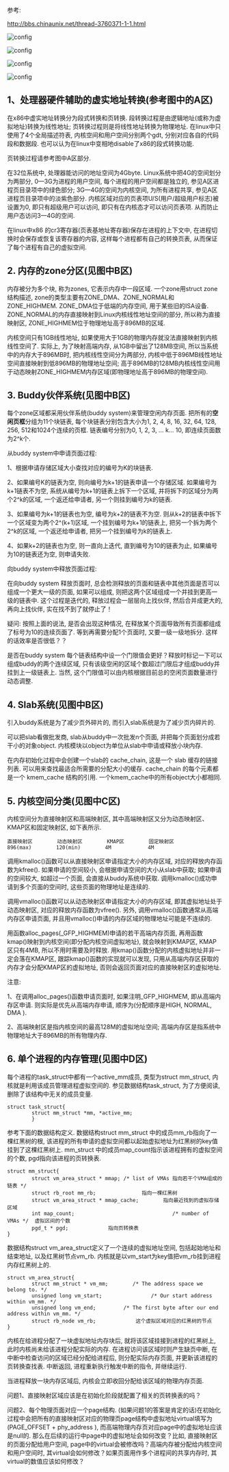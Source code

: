 参考: 

http://bbs.chinaunix.net/thread-3760371-1-1.html

![config](images/mm1.gif)

![config](images/mm2.gif)

![config](images/mm3.gif)

![config](images/mm4.gif)

## 1、处理器硬件辅助的虚实地址转换(参考图中的A区)

在x86中虚实地址转换分为段式转换和页转换. 段转换过程是由逻辑地址(或称为虚拟地址)转换为线性地址; 页转换过程则是将线性地址转换为物理地址. 在linux中只使用了4个全局描述符表, 内核空间和用户空间分别两个gdt, 分别对应各自的代码段和数据段. 也可以认为在linux中变相地disable了x86的段式转换功能. 

页转换过程请参考图中A区部分. 

在32位系统中, 处理器能访问的地址空间为4Gbyte. Linux系统中把4G的空间划分为两部分, 0—3G为进程的用户空间, 每个进程的用户空间都是独立的, 参见A区进程页目录项中的绿色部分; 3G—4G的空间为内核空间, 为所有进程共享, 参见A区进程页目录项中的淡紫色部分. 内核区域对应的页表项U/S(用户/超级用户标志)被设置为0, 即只有超级用户可以访问, 即只有在内核态才可以访问页表项. 从而防止用户态访问3—4G的空间. 

在linux中x86 的cr3寄存器(页表基地址寄存器)保存在进程的上下文中, 在进程切换时会保存或恢复该寄存器的内容, 这样每个进程都有自己的转换页表, 从而保证了每个进程有自己的虚拟空间. 

## 2. 内存的zone分区(见图中B区)

内存被分为多个块, 称为zones, 它表示内存中一段区域. 一个zone用struct zone结构描述, zone的类型主要有ZONE\_DMA、ZONE\_NORMAL和ZONE\_HIGHMEM. ZONE\_DMA位于低端的内存空间, 用于某些旧的ISA设备. ZONE\_NORMAL的内存直接映射到Linux内核线性地址空间的部分, 所以称为直接映射区, ZONE\_HIGHMEM位于物理地址高于896MB的区域. 

内核空间只有1GB线性地址, 如果使用大于1GB的物理内存就没法直接映射到内核线性空间了. 实际上, 为了映射高端内存, 从1GB中留出了128MB空间, 所以当系统中的内存大于896MB时, 把内核线性空间分为两部分, 内核中低于896MB线性地址空间直接映射到低896MB的物理地址空间; 高于896MB的128MB内核线性空间用于动态映射ZONE\_HIGHMEM内存区域(即物理地址高于896MB的物理空间). 

## 3. Buddy伙伴系统(见图中B区)

每个zone区域都采用伙伴系统(buddy system)来管理空闲内存页面. 把所有的**空闲页框**分组为11个块链表, 每个块链表分别包含大小为1, 2, 4, 8, 16, 32, 64, 128, 256, 512和1024个连续的页框. 链表编号分别为0, 1, 2, 3, … k… 10, 即连续页面数为2\^k个. 

从buddy system中申请页面过程: 

1、根据申请存储区域大小查找对应的编号为K的块链表. 

2、如果编号K的链表为空, 则向编号为k+1的链表申请一个存储区域. 如果编号为k+1链表不为空, 系统从编号为k+1的链表上拆下一个区域, 并将拆下的区域分为两个2^k的区域, 一个返还给申请者, 另一个则挂到编号为k的链表. 

3、如果编号为k+1的链表也为空, 编号为k+2的链表不为空. 则从k+2的链表中拆下一个区域变为两个2^(k+1)区域, 一个挂到编号为k+1的链表上, 把另一个拆为两个2^k的区域, 一个返还给申请者, 把另一个挂到编号为k的链表上. 

4、如果k+2的链表也为空, 则一直向上迭代, 直到编号为10的链表为止, 如果编号为10的链表还为空, 则申请失败. 

向buddy system中释放页面过程: 

在向buddy system 释放页面时, 总会检测释放的页面和链表中其他页面是否可以组成一个更大一级的页面, 如果可以组成, 则把这两个区域组成一个并挂到更高一级的链表中. 这个过程是迭代的, 释放过程会一层层向上找伙伴, 然后合并成更大的, 再向上找伙伴, 实在找不到了就停止了！

疑问: 按照上面的说法, 是否会出现这种情况, 在释放某个页面导致所有页面都组成了标号为10的连续页面了. 等到再需要分配1个页面时, 又要一级一级地拆分. 这样的话效率是否很低？？

是否在buddy system 每个链表结构中设一个门限值会更好？释放时标记一下可以组成buddy的两个连续区域, 只有该级空闲的区域个数超过门限后才组成buddy并挂到上一级链表上. 当然, 这个门限值可以由内核根据目前总的空闲页面数量进行动态调整. 

## 4. Slab系统(见图中B区)

引入buddy系统是为了减少页外碎片的, 而引入slab系统是为了减少页内碎片的. 

可以把slab看做批发商, slab从buddy中一次批发n个页面, 并把每个页面划分成若干小的对象object. 内核模块以object为单位从slab中申请或释放小块内存. 

在内存初始化过程中会创建一个slab的 cache\_chain, 这是一个 slab 缓存的链接列表. 可以用来查找最适合所需要的分配大小的缓存. cache\_chain 的每个元素都是一个 kmem\_cache 结构的引用. 一个kmem\_cache中的所有object大小都相同. 

## 5. 内核空间分类(见图中C区)

内核空间分为直接映射区和高端映射区, 其中高端映射区又分为动态映射区、KMAP区和固定映射区, 如下表所示. 

```
直接映射区        动态映射区        KMAP区        固定映射区
896(max)        120(min)        4M            4M
```

调用kmalloc()函数可以从直接映射区申请指定大小的内存区域, 对应的释放内存函数为kfree(). 如果申请的空间较小, 会根据申请空间的大小从slab中获取; 如果申请的空间较大, 如超过一个页面, 会直接从buddy系统中获取. 调用kmalloc()成功申请到多个页面的空间时, 这些页面的物理地址是连续的. 

调用vmalloc()函数可以从动态映射区申请指定大小的内存区域, 即其虚拟地址处于动态映射区, 对应的释放内存函数为vfree(). 另外, 调用vmalloc()函数通常从高端内存区申请页面, 并且用vmalloc()申请的内存区域的物理地址可能是不连续的. 

用函数alloc\_pages(\_GFP_HIGHMEM)申请的若干高端内存页面, 再用函数kmap()映射到内核空间(即分配内核空间虚拟地址), 就会映射到KMAP区, KMAP区只有4MB, 所以不用时需要及时释放. 用kmap()函数分配的内核虚拟地址并非一定会落在KMAP区, 跟踪kmap()函数的实现就可以发现, 只用从高端内存区获取的内存才会分配KMAP区的虚拟地址, 否则会返回页面对应的直接映射区的虚拟地址. 

注意: 

1、在调用alloc\_pages()函数申请页面时, 如果注明\_GFP\_HIGHMEM, 即从高端内存区申请. 则实际是优先从高端内存申请, 顺序为(分配顺序是HIGH, NORMAL, DMA ). 

2、高端映射区是指内核空间的最高128M的虚拟地址空间; 高端内存区是指系统中物理地址大于896MB的所有物理内存. 

## 6. 单个进程的内存管理(见图中D区)

每个进程的task\_struct中都有一个active\_mm成员, 类型为struct mm\_struct, 内核就是利用该成员管理进程虚拟空间的. 参见数据结构task\_struct, 为了方便阅读, 删除了该结构中无关的成员变量. 

```
struct task_struct{
        struct mm_struct *mm, *active_mm;
        }
```

参考下面的数据结构定义. 数据结构struct mm\_struct 中的成员mm\_rb指向了一棵红黑树的根, 该进程的所有申请的虚拟空间都以起始虚拟地址为红黑树的key值挂到了这棵红黑树上. mm\_struct 中的成员map\_count指示该进程拥有的虚拟空间的个数, pgd指向该进程的页转换表. 

```
struct mm_struct{
        struct vm_area_struct * mmap; /* list of VMAs 指向若干个VMA组成的链表 */
        struct rb_root mm_rb;               指向一棵红黑树        
        struct vm_area_struct * mmap_cache;        指向最近找到的虚拟存储区域
        int map_count;                                /* number of VMAs */  虚拟区间的个数
        pgd_t * pgd;             指向页转换表
}
```

数据结构struct vm\_area\_struct定义了一个连续的虚拟地址空间, 包括起始地址和结束地址, 以及红黑树节点vm\_rb. 内核就是以vm\_start为key值把vm\_rb挂到进程内存红黑树上的. 

```
struct vm_area_struct{
        struct mm_struct * vm_mm;        /* The address space we belong to. */
        unsigned long vm_start;                /* Our start address within vm_mm. */
        unsigned long vm_end;         /* The first byte after our end address within vm_mm. */
        struct rb_node vm_rb;             这个虚拟区域对应的红黑树的节点
}
```

内核在给进程分配了一块虚拟地址内存块后, 就将该区域挂接到进程的红黑树上, 此时内核尚未给该进程分配实际的内存. 在进程访问该区域时则产生缺页中断, 在中断中检查访问的区域已经分配给进程后, 则分配实际内存页面, 并更新该进程的页转换查找表. 中断返回, 进程重新执行触发中断的指令, 并继续运行. 

当进程释放一块内存区域后, 内核会立即收回分配给该区域的物理内存页面. 

问题1、直接映射区域应该是在初始化阶段就配置了相关的页转换表的吗？



问题2、每个物理页面对应一个page结构. (如果问题1的答案是肯定的话)在初始化过程中会把所有的直接映射区对应的物理页page结构中虚拟地址virtual填写为(PAGE_OFFSET + phy_address ), 而高端物理内存页对应page中的虚拟地址应该是null的. 那么在后续的运行中page中的虚拟地址会如何改变？比如, 直接映射区的页面分配给用户空间, page中的virtual会被修改吗？高端内存被分配给内核空间和用户空间时, 其virtual会如何修改？如果页面用作多个进程间的共享内存时, 其virtual的数值应该如何修改？

